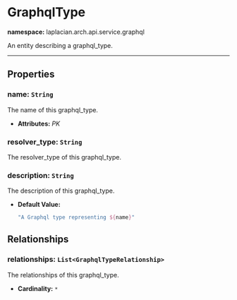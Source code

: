 # **GraphqlType**
**namespace:** laplacian.arch.api.service.graphql

An entity describing a graphql_type.



---

## Properties

### name: `String`
The name of this graphql_type.
- **Attributes:** *PK*

### resolver_type: `String`
The resolver_type of this graphql_type.

### description: `String`
The description of this graphql_type.
- **Default Value:**
  ```kotlin
  "A Graphql type representing ${name}"
  ```

## Relationships

### relationships: `List<GraphqlTypeRelationship>`
The relationships of this graphql_type.
- **Cardinality:** `*`